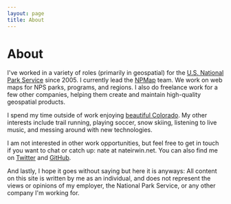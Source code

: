 ```yaml
---
layout: page
title: About
---
```


# About

I've worked in a variety of roles (primarily in geospatial) for the [U.S. National Park Service](http://www.nps.gov) since 2005. I currently lead the [NPMap](http://www.nps.gov/npmap) team. We work on web maps for NPS parks, programs, and regions. I also do freelance work for a few other companies, helping them create and maintain high-quality geospatial products.

I spend my time outside of work enjoying [beautiful Colorado](http://fuckyeahcolorado.tumblr.com/). My other interests include trail running, playing soccer, snow skiing, listening to live music, and messing around with new technologies.

I am not interested in other work opportunities, but feel free to get in touch if you want to chat or catch up: nate at nateirwin.net. You can also find me on [Twitter](http://twitter.com/nateirwin) and [GitHub](http://github.com/nateirwin).

And lastly, I hope it goes without saying but here it is anyways: All content on this site is written by me as an individual, and does not represent the views or opinions of my employer, the National Park Service, or any other company I'm working for.